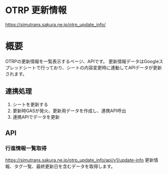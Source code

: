 # OTRP 更新情報
https://simutrans.sakura.ne.jp/otrp_update_info/

# 概要
OTRPの更新情報を一覧表示するページ、APIです。
更新情報データはGoogleスプレッドシートで行っており、シートの内容変更時に連動してAPIデータが更新されます。

## 連携処理
1. シートを更新する
2. 更新時GASが発火、更新用データを作成し、連携API呼出
3. 連携APIでデータを更新

## API
### 行進情報一覧取得
https://simutrans.sakura.ne.jp/otrp_update_info/api/v1/update-info
更新情報、タグ一覧、最終更新日を含むデータを取得します。
